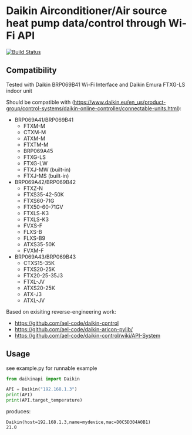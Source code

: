 # Daikin Airconditioner/Air source heat pump data/control through Wi-Fi API

[![Build Status](https://travis-ci.com/arska/python-daikinapi.svg?branch=master)](https://travis-ci.com/arska/python-daikinapi)

## Compatibility

Tested with Daikin BRP069B41 Wi-Fi Interface and Daikin Emura FTXG-LS indoor unit

Should be compatible with (https://www.daikin.eu/en_us/product-group/control-systems/daikin-online-controller/connectable-units.html):
* BRP069A41/BRP069B41
  * FTXM-M
  * CTXM-M
  * ATXM-M
  * FTXTM-M
  * BRP069A45
  * FTXG-LS
  * FTXG-LW
  * FTXJ-MW (built-in)
  * FTXJ-MS (built-in)
* BRP069A42/BRP069B42
  * FTXZ-N
  * FTXS35-42-50K
  * FTXS60-71G
  * FTX50-60-71GV
  * FTXLS-K3
  * FTXLS-K3
  * FVXS-F
  * FLXS-B
  * FLXS-B9
  * ATXS35-50K
  * FVXM-F
* BRP069A43/BRP069B43
  * CTXS15-35K
  * FTXS20-25K
  * FTX20-25-35J3
  * FTXL-JV
  * ATXS20-25K
  * ATX-J3
  * ATXL-JV

Based on exisiting reverse-engineering work:
* https://github.com/ael-code/daikin-control
* https://github.com/ael-code/daikin-aricon-pylib/
* https://github.com/ael-code/daikin-control/wiki/API-System

## Usage

see example.py for runnable example

```python
from daikinapi import Daikin

API = Daikin("192.168.1.3")
print(API)
print(API.target_temperature)
```

produces:
```
Daikin(host=192.168.1.3,name=mydevice,mac=D0C5D304A0B1)
21.0
```

